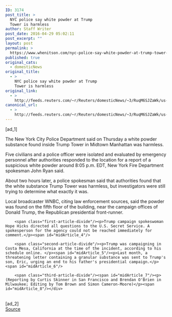 ```yaml
---
ID: 3174
post_title: >
  NYC police say white powder at Trump
  Tower is harmless
author: Staff Writer
post_date: 2016-04-29 05:02:11
post_excerpt: ""
layout: post
permalink: >
  https://www.whenitson.com/nyc-police-say-white-powder-at-trump-tower-is-harmless/
published: true
original_cats:
  - domesticNews
original_title:
  - >
    NYC police say white powder at Trump
    Tower is harmless
original_link:
  - >
    http://feeds.reuters.com/~r/Reuters/domesticNews/~3/RuqM6SJZaWk/us-usa-election-trump-powder-idUSKCN0XQ04C
canonical_url:
  - >
    http://feeds.reuters.com/~r/Reuters/domesticNews/~3/RuqM6SJZaWk/us-usa-election-trump-powder-idUSKCN0XQ04C
---
```

 [ad_1]
<br><div id="articleText">
<span id="midArticle_start"/>

<span class="focusParagraph" readability="3"><p><span class="articleLocatio&lt;/span&gt;n">The New York City Police Department said on Thursday a white powder substance found inside Trump Tower in Midtown Manhattan was harmless.    </span></p></span><span id="midArticle_0"/><p>Five civilians and a police officer were isolated and evaluated by emergency personnel after authorities responded to the location for a report of a suspicious white powder around 8:05 p.m. EDT, New York Fire Department spokesman John Ryan said.</p><span id="midArticle_1"/><p>About two hours later, a police spokesman said that authorities found that the white substance Trump Tower was harmless, but investigators were still trying to determine what exactly it was.    </p><span id="midArticle_2"/><p>Local broadcaster WNBC, citing law enforcement sources, said the powder was found on the fifth floor of the building, near the campaign offices of Donald Trump, the Republican presidential front-runner.</p><span id="midArticle_3"/>
        
        <span class="first-article-divide"/><p>Trump campaign spokeswoman Hope Hicks directed all questions to the U.S. Secret Service. A spokesperson for the agency could not be reached immediately for comment.</p><span id="midArticle_4"/>
        
        <span class="second-article-divide"/><p>Trump was campaigning in Costa Mesa, California at the time of the incident, according to his schedule online. </p><span id="midArticle_5"/><p>Last month, a threatening letter containing a granular substance was sent to Trump's son, Eric, urging an end to his father's presidential campaign.</p><span id="midArticle_6"/>
        
        <span class="third-article-divide"/><span id="midArticle_7"/><p> (Reporting by Curtis Skinner in San Francisco and Brendan O'Brien in Milwaukee; Editing by Tom Brown and Simon Cameron-Moore)</p><span id="midArticle_8"/></div>
<br>[ad_2]
<br><a href="http://feeds.reuters.com/~r/Reuters/domesticNews/~3/RuqM6SJZaWk/us-usa-election-trump-powder-idUSKCN0XQ04C">Source </a>